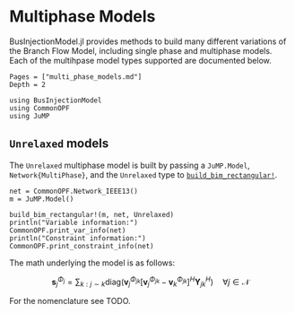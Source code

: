 # Multiphase Models
BusInjectionModel.jl provides methods to build many different variations of the Branch Flow Model,
including single phase and multiphase models. Each of the multihpase model types supported are documented below.
```@contents
Pages = ["multi_phase_models.md"]
Depth = 2
```
```@setup imports
using BusInjectionModel
using CommonOPF
using JuMP
```


## `Unrelaxed` models
The `Unrelaxed` multiphase model is built by passing a `JuMP.Model`, `Network{MultiPhase}`, and the
`Unrelaxed` type to [`build_bim_rectangular!`](@ref).

```@example imports
net = CommonOPF.Network_IEEE13()
m = JuMP.Model()

build_bim_rectangular!(m, net, Unrelaxed)
println("Variable information:")
CommonOPF.print_var_info(net)
println("Constraint information:")
CommonOPF.print_constraint_info(net)
```

The math underlying the model is as follows:
```math
\boldsymbol s_j^{\Phi_{j}} = \sum_{k: j \sim k} \text{diag} \left(  
    \boldsymbol v_j^{\Phi_{jk}} \left[ \boldsymbol v_j^{\Phi_{jk}} - \boldsymbol v_k^{\Phi_{jk}}  \right]^H \boldsymbol Y_{jk}^H
\right)
\quad \forall j \in \mathcal{N}
```
For the nomenclature see TODO.
